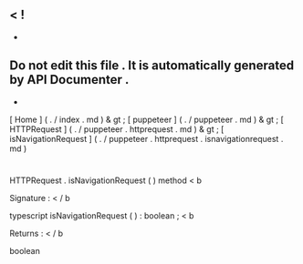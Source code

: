 <
!
-
-
Do
not
edit
this
file
.
It
is
automatically
generated
by
API
Documenter
.
-
-
>
[
Home
]
(
.
/
index
.
md
)
&
gt
;
[
puppeteer
]
(
.
/
puppeteer
.
md
)
&
gt
;
[
HTTPRequest
]
(
.
/
puppeteer
.
httprequest
.
md
)
&
gt
;
[
isNavigationRequest
]
(
.
/
puppeteer
.
httprequest
.
isnavigationrequest
.
md
)
#
#
HTTPRequest
.
isNavigationRequest
(
)
method
<
b
>
Signature
:
<
/
b
>
typescript
isNavigationRequest
(
)
:
boolean
;
<
b
>
Returns
:
<
/
b
>
boolean
